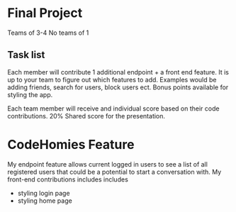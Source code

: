 # Final Project
Teams of 3-4 
No teams of 1

## Task list
Each member will contribute 1 additional endpoint + a front end feature. It is up to your team to figure out which features to add. Examples would be adding friends, search for users, block users ect. Bonus points available for styling the app.

Each team member will receive and individual score based on their code contributions. 20% Shared score for the presentation. 

# CodeHomies Feature
My endpoint feature allows current logged in users to see a list of all registered users that could be a potential to start a conversation with.
My front-end contributions includes includes
- styling login page
- styling home page 
